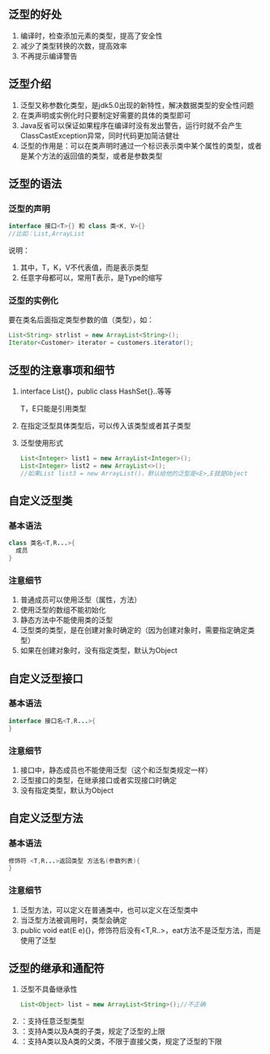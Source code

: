 ## 泛型的好处

1. 编译时，检查添加元素的类型，提高了安全性
2. 减少了类型转换的次数，提高效率
3. 不再提示编译警告

## 泛型介绍

1. 泛型又称参数化类型，是jdk5.0出现的新特性，解决数据类型的安全性问题
2. 在类声明或实例化时只要制定好需要的具体的类型即可
3. Java反省可以保证如果程序在编译时没有发出警告，运行时就不会产生 ClassCastException异常，同时代码更加简洁健壮
4. 泛型的作用是：可以在类声明时通过一个标识表示类中某个属性的类型，或者是某个方法的返回值的类型，或者是参数类型

## 泛型的语法

### 泛型的声明

```java
interface 接口<T>{} 和 class 类<K, V>{}
//比如：List,ArrayList
```

说明：

1. 其中，T，K，V不代表值，而是表示类型
2. 任意字母都可以，常用T表示，是Type的缩写

### 泛型的实例化

要在类名后面指定类型参数的值（类型），如：

```java
List<String> strlist = new ArrayList<String>();
Iterator<Customer> iterator = customers.iterator();
```

## 泛型的注意事项和细节

1. interface List<T>{}，public class HashSet<E>{}..等等
   
   T，E只能是引用类型
2. 在指定泛型具体类型后，可以传入该类型或者其子类型
3. 泛型使用形式
   ```java
   List<Integer> list1 = new ArrayList<Integer>();
   List<Integer> list2 = new ArrayList<>();
   //如果List list3 = new ArrayList()，默认给他的泛型是<E>,E就是Object
   ```

## 自定义泛型类

### 基本语法

```java
class 类名<T,R...>{
  成员
}
```

### 注意细节

1. 普通成员可以使用泛型（属性，方法）
2. 使用泛型的数组不能初始化
3. 静态方法中不能使用类的泛型
4. 泛型类的类型，是在创建对象时确定的（因为创建对象时，需要指定确定类型）
5. 如果在创建对象时，没有指定类型，默认为Object

## 自定义泛型接口

### 基本语法

```java
interface 接口名<T,R...>{
}
```

### 注意细节

1. 接口中，静态成员也不能使用泛型（这个和泛型类规定一样）
2. 泛型接口的类型，在继承接口或者实现接口时确定
3. 没有指定类型，默认为Object

## 自定义泛型方法

### 基本语法

```java
修饰符 <T,R...>返回类型 方法名(参数列表){
}
```

### 注意细节

1. 泛型方法，可以定义在普通类中，也可以定义在泛型类中
2. 当泛型方法被调用时，类型会确定
3. public void eat(E e){}，修饰符后没有<T,R..>，eat方法不是泛型方法，而是使用了泛型

## 泛型的继承和通配符

1. 泛型不具备继承性
   ```java
   List<Object> list = new ArrayList<String>();//不正确
   ```
2. <?>：支持任意泛型类型
3. <? extends A>：支持A类以及A类的子类，规定了泛型的上限
4. <? super A>：支持A类以及A类的父类，不限于直接父类，规定了泛型的下限